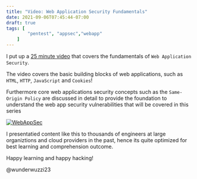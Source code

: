 ```yaml
---
title: "Video: Web Application Security Fundamentals"
date: 2021-09-06T07:45:44-07:00
draft: true
tags: [
        "pentest", "appsec","webapp"
    ]
---
```


I put up a [25 minute video](https://www.youtube.com/watch?v=-7OX58nHPb8) that covers the fundamentals of `Web Application Security`. 

The video covers the basic building blocks of web applications, such as `HTML`, `HTTP`, `JavaScript` and `Cookies`! 

Furthermore core web applications security concepts such as the `Same-Origin Policy` are discussed in detail to provide the foundation to understand the web app security vulnerabilities that will be covered in this series

[![WebAppSec](/blog/images/2021/webappsecfundamentals.png)](https://www.youtube.com/watch?v=-7OX58nHPb8)

I presentatied content like this to thousands of engineers at large organiztions and cloud providers in the past, hence its quite optimized for best learning and comprehension outcome.

Happy learning and happy hacking!

@wunderwuzzi23